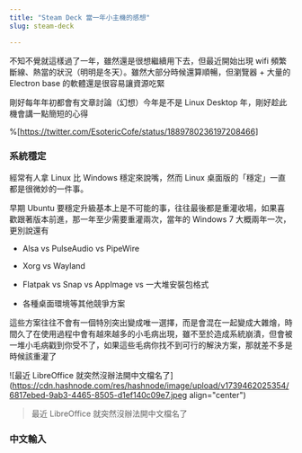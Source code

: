 ```yaml
---
title: "Steam Deck 當一年小主機的感想"
slug: steam-deck

---
```


不知不覺就這樣過了一年，雖然還是很想繼續用下去，但最近開始出現 wifi 頻繁斷線、熱當的狀況（明明是冬天）。雖然大部分時候還算順暢，但瀏覽器 + 大量的 Electron base 的軟體還是很容易讓資源吃緊

剛好每年年初都會有文章討論（幻想）今年是不是 Linux Desktop 年，剛好趁此機會講一點簡短的心得

%[https://twitter.com/EsotericCofe/status/1889780236197208466] 

### 系統穩定

經常有人拿 Linux 比 Windows 穩定來說嘴，然而 Linux 桌面版的「穩定」一直都是很微妙的一件事。

早期 Ubuntu 要穩定升級基本上是不可能的事，往往最後都是重灌收場，如果喜歡跟著版本前進，那一年至少需要重灌兩次，當年的 Windows 7 大概兩年一次，更別說還有

* Alsa vs PulseAudio vs PipeWire
    
* Xorg vs Wayland
    
* Flatpak vs Snap vs AppImage vs 一大堆安裝包格式
    
* 各種桌面環境等其他競爭方案
    

這些方案往往不會有一個特別突出變成唯一選擇，而是會混在一起變成大雜燴，時間久了在使用過程中會有越來越多的小毛病出現，雖不至於造成系統崩潰，但會被一堆小毛病戳到你受不了，如果這些毛病你找不到可行的解決方案，那就差不多是時候該重灌了

![最近 LibreOffice 就突然沒辦法開中文檔名了](https://cdn.hashnode.com/res/hashnode/image/upload/v1739462025354/6817ebed-9ab3-4465-8505-d1ef140c09e7.jpeg align="center")

> 最近 LibreOffice 就突然沒辦法開中文檔名了

### 中文輸入